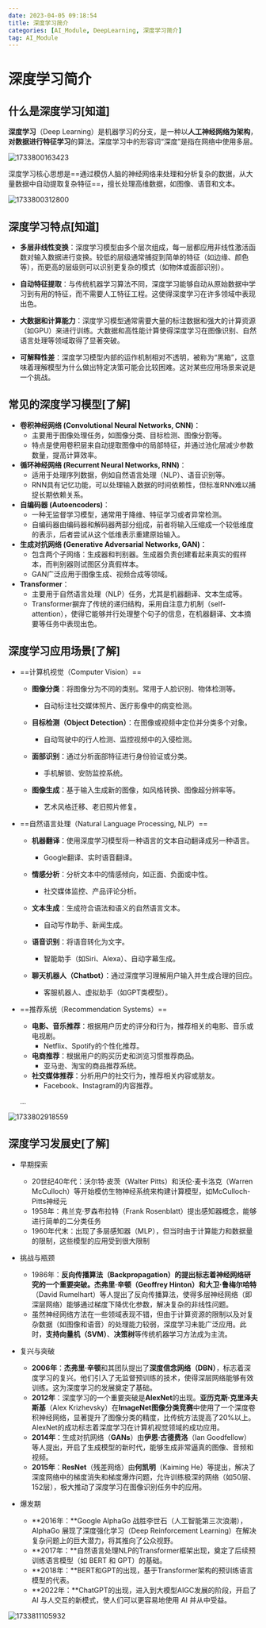 ```yaml
---
date: 2023-04-05 09:18:54
title: 深度学习简介
categories: [AI_Module, DeepLearning, 深度学习简介]
tag: AI_Module
---
```


# 深度学习简介

## 什么是深度学习[知道]

**深度学习**（Deep Learning）是机器学习的分支，是一种以**人工神经网络为架构**，**对数据进行特征学习**的算法。深度学习中的形容词“深度”是指在网络中使用多层。

![1733800163423](https://bob-blog-image.oss-cn-shanghai.aliyuncs.com/DeepLearning/deep_learning_Introduction/1733800163423.png)

深度学习核心思想是==通过模仿人脑的神经网络来处理和分析复杂的数据，从大量数据中自动提取复杂特征==，擅长处理高维数据，如图像、语音和文本。

![1733800312800](https://bob-blog-image.oss-cn-shanghai.aliyuncs.com/DeepLearning/deep_learning_Introduction/1733800312800.png)

## 深度学习特点[知道]

- **多层非线性变换**：深度学习模型由多个层次组成，每一层都应用非线性激活函数对输入数据进行变换。较低的层级通常捕捉到简单的特征（如边缘、颜色等），而更高的层级则可以识别更复杂的模式（如物体或面部识别）。

- **自动特征提取**：与传统机器学习算法不同，深度学习能够自动从原始数据中学习到有用的特征，而不需要人工特征工程。这使得深度学习在许多领域中表现出色。

- **大数据和计算能力**：深度学习模型通常需要大量的标注数据和强大的计算资源（如GPU）来进行训练。大数据和高性能计算使得深度学习在图像识别、自然语言处理等领域取得了显著突破。
- **可解释性差**：深度学习模型内部的运作机制相对不透明，被称为“黑箱”，这意味着理解模型为什么做出特定决策可能会比较困难。这对某些应用场景来说是一个挑战。

## 常见的深度学习模型[了解]

- **卷积神经网络 (Convolutional Neural Networks, CNN)**：
  - 主要用于图像处理任务，如图像分类、目标检测、图像分割等。
  - 特点是使用卷积层来自动提取图像中的局部特征，并通过池化层减少参数数量，提高计算效率。
- **循环神经网络 (Recurrent Neural Networks, RNN)**：
  - 适用于处理序列数据，例如自然语言处理（NLP）、语音识别等。
  - RNN具有记忆功能，可以处理输入数据的时间依赖性，但标准RNN难以捕捉长期依赖关系。
- **自编码器 (Autoencoders)**：
  - 一种无监督学习模型，通常用于降维、特征学习或者异常检测。
  - 自编码器由编码器和解码器两部分组成，前者将输入压缩成一个较低维度的表示，后者尝试从这个低维表示重建原始输入。
- **生成对抗网络 (Generative Adversarial Networks, GAN)**：
  - 包含两个子网络：生成器和判别器。生成器负责创建看起来真实的假样本，而判别器则试图区分真假样本。
  - GAN广泛应用于图像生成、视频合成等领域。
- **Transformer**：
  - 主要用于自然语言处理（NLP）任务，尤其是机器翻译、文本生成等。
  - Transformer摒弃了传统的递归结构，采用自注意力机制（self-attention），使得它能够并行处理整个句子的信息，在机器翻译、文本摘要等任务中表现出色。

## 深度学习应用场景[了解]

- ==计算机视觉（Computer Vision）==

  - **图像分类**：将图像分为不同的类别。常用于人脸识别、物体检测等。
    - 自动标注社交媒体照片、医疗影像中的病变检测。
  - **目标检测（Object Detection）**：在图像或视频中定位并分类多个对象。
    - 自动驾驶中的行人检测、监控视频中的入侵检测。
  - **面部识别**：通过分析面部特征进行身份验证或分类。
    - 手机解锁、安防监控系统。

  - **图像生成**：基于输入生成新的图像，如风格转换、图像超分辨率等。
    - 艺术风格迁移、老旧照片修复。

- ==自然语言处理（Natural Language Processing, NLP）==

  - **机器翻译**：使用深度学习模型将一种语言的文本自动翻译成另一种语言。
    - Google翻译、实时语音翻译。
  - **情感分析**：分析文本中的情感倾向，如正面、负面或中性。
    - 社交媒体监控、产品评论分析。

  - **文本生成**：生成符合语法和语义的自然语言文本。
    - 自动写作助手、新闻生成。

  - **语音识别**：将语音转化为文字。
    - 智能助手（如Siri、Alexa）、自动字幕生成。
  - **聊天机器人（Chatbot）**：通过深度学习理解用户输入并生成合理的回应。
    - 客服机器人、虚拟助手（如GPT类模型）。

- ==推荐系统（Recommendation Systems）==

  - **电影、音乐推荐**：根据用户历史的评分和行为，推荐相关的电影、音乐或电视剧。
    - Netflix、Spotify的个性化推荐。
  - **电商推荐**：根据用户的购买历史和浏览习惯推荐商品。
    - 亚马逊、淘宝的商品推荐系统。
  - **社交媒体推荐**：分析用户的社交行为，推荐相关内容或朋友。
    - Facebook、Instagram的内容推荐。

  ...

![1733802918559](https://bob-blog-image.oss-cn-shanghai.aliyuncs.com/DeepLearning/deep_learning_Introduction/1733802918559.png)

##  深度学习发展史[了解]

- 早期探索

  - 20世纪40年代：沃尔特·皮茨（Walter Pitts）和沃伦·麦卡洛克（Warren McCulloch）等开始模仿生物神经系统来构建计算模型，如McCulloch-Pitts神经元
  - 1958年：弗兰克·罗森布拉特（Frank Rosenblatt）提出感知器概念，能够进行简单的二分类任务
  - 1960年代末：出现了多层感知器（MLP），但当时由于计算能力和数据量的限制，这些模型的应用受到很大限制
- 挑战与瓶颈

  - 1986年：**反向传播算法（Backpropagation）的提出标志着神经网络研究的一个重要突破。杰弗里·辛顿（Geoffrey Hinton）和大卫·鲁梅尔哈特**（David Rumelhart）等人提出了反向传播算法，使得多层神经网络（即深层网络）能够通过梯度下降优化参数，解决复杂的非线性问题。
  - 虽然神经网络方法在一些领域表现不错，但由于计算资源的限制以及对复杂数据（如图像和语音）的处理能力较弱，深度学习未能广泛应用。此时，**支持向量机（SVM）**、**决策树**等传统机器学习方法成为主流。
- 复兴与突破

  - **2006年**：**杰弗里·辛顿**和其团队提出了**深度信念网络（DBN）**，标志着深度学习的复兴。他们引入了无监督预训练的技术，使得深层网络能够有效训练。这为深度学习的发展奠定了基础。
  - **2012年**：深度学习的一个重要突破是**AlexNet**的出现。**亚历克斯·克里泽夫斯基**（Alex Krizhevsky）在**ImageNet图像分类竞赛**中使用了一个深度卷积神经网络，显著提升了图像分类的精度，比传统方法提高了20%以上。AlexNet的成功标志着深度学习在计算机视觉领域的成功应用。
  - **2014年**：生成对抗网络（**GANs**）由**伊恩·古德费洛**（Ian Goodfellow）等人提出，开启了生成模型的新时代，能够生成非常逼真的图像、音频和视频。
  - **2015年**：**ResNet**（残差网络）由**何凯明**（Kaiming He）等提出，解决了深度网络中的梯度消失和梯度爆炸问题，允许训练极深的网络（如50层、152层），极大推动了深度学习在图像识别任务中的应用。
- 爆发期
  - **2016年：**Google AlphaGo 战胜李世石（人工智能第三次浪潮），AlphaGo 展现了深度强化学习（Deep Reinforcement Learning）在解决复杂问题上的巨大潜力，将其推向了公众视野。
  - **2017年：**自然语言处理NLP的Transformer框架出现，奠定了后续预训练语言模型（如 BERT 和 GPT）的基础。
  - **2018年：**BERT和GPT的出现，基于Transformer架构的预训练语言模型的代表。
  - **2022年：**ChatGPT的出现，进入到大模型AIGC发展的阶段，开启了 AI 与人交互的新模式，使人们可以更容易地使用 AI 并从中受益。

![1733811105932](https://bob-blog-image.oss-cn-shanghai.aliyuncs.com/DeepLearning/deep_learning_Introduction/1733811105932.png)



